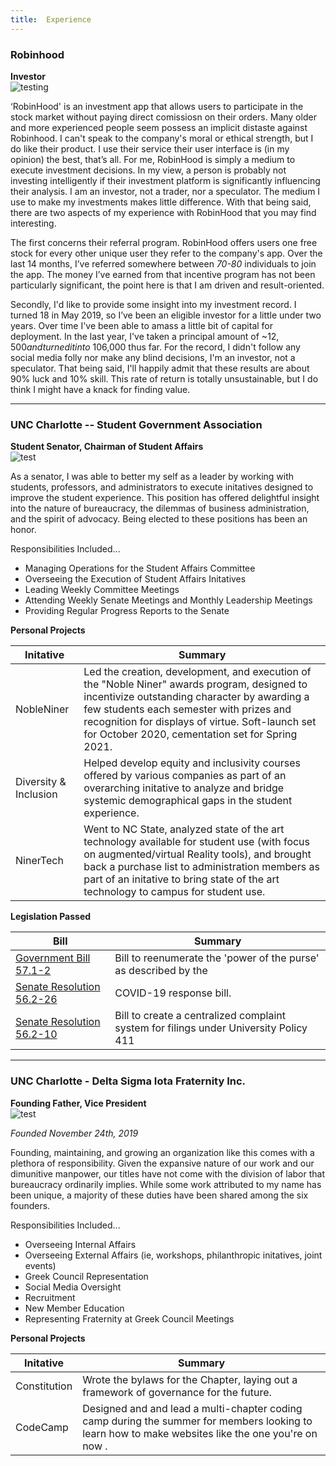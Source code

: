 ```yaml
---
title:  Experience
---
```


### Robinhood 

**Investor**                         
![testing](/images/robinhood.png)

‘RobinHood' is an investment app that allows users to participate in the stock market without paying direct comissiosn on their orders. Many older and more experienced people seem possess an implicit distaste against Robinhood. I can't speak to the company's moral or ethical strength, but I do like their product. I use their service their user interface is (in my opinion) the best, that’s all. For me, RobinHood is simply a medium to execute investment decisions. In my view, a person is probably not investing intelligently if their investment platform is significantly influencing their analysis. I am an investor, not a trader, nor a speculator. The medium I use to make my investments makes little difference. With that being said, there are two aspects of my experience with RobinHood that you may find interesting.

The first concerns their referral program. RobinHood offers users one free stock for every other unique user they refer to the company's app. Over the last 14 months, I’ve referred somewhere between *70-80* individuals to join the app. The money I’ve earned from that incentive program has not been particularly significant, the point here is that I am driven and result-oriented. 

Secondly, I'd like to provide some insight into my investment record. I turned 18 in May 2019, so I’ve been an eligible investor for a little under two years. Over time I've been able to amass a little bit of capital for deployment. In the last year, I've taken a principal amount of ~$12,500 and turned it into ~$106,000 thus far. For the record, I didn't follow any social media folly nor make any blind decisions, I'm an investor, not a speculator. That being said, I'll happily admit that these results are about 90% luck and 10% skill. This rate of return is totally unsustainable, but I do think I might have a knack for finding value.

_________________________________________________________________

### UNC Charlotte -- Student Government Association 



**Student Senator, Chairman of Student Affairs**                         
 ![test](/images/sgatrans.png)  


As a senator, I was able to better my self as a leader by working with students, professors, and administrators to execute initatives designed to improve the student experience. This position has offered delightful insight into the nature of bureaucracy, the dilemmas of business administration, and the spirit of advocacy. Being elected to these positions has been an honor.

Responsibilities Included...
- Managing Operations for the Student Affairs Committee
- Overseeing the Execution of Student Affairs Initatives
- Leading Weekly Committee Meetings
- Attending Weekly Senate Meetings and Monthly Leadership Meetings
- Providing Regular Progress Reports to the Senate 

**Personal Projects**

| Initative  | Summary |
| ----- | -------- |
| NobleNiner   | Led the creation, development, and execution of the "Noble Niner" awards program, designed to incentivize outstanding character by awarding a few students each semester with prizes and recognition for displays of virtue. Soft-launch set for October 2020, cementation set for Spring 2021.|
| Diversity & Inclusion | Helped develop equity and inclusivity courses offered by various companies as part of an overarching initative to analyze and bridge systemic demographical gaps in the student experience.|
| NinerTech | Went to NC State, analyzed state of the art technology available for student use (with focus on augmented/virtual Reality tools), and brought back a purchase list to administration members as part of an initative to bring state of the art technology to campus for student use. |

 **Legislation Passed**

| Bill  | Summary |
| ----- | -------- |
| [Government Bill 57.1-2](https://docs.google.com/document/d/1hhpso-2XlKljalDIKOkyt2fztlBqkozXxSrjLi2zcDg/edit)    | Bill to reenumerate the 'power of the purse' as described by the     |
| [Senate Resolution 56.2-26](https://docs.google.com/document/d/159Uvog9l1xu3tJ_NnEwVi-e5p8YmEoUev-lU-u7Nx-w/edit)     | COVID-19 response bill. |
| [Senate Resolution 56.2-10](https://docs.google.com/document/d/15dwBCehXHz-3A1cd4YL_qJwxQh5Ykv0d65KNuggAM0I/edit)  | Bill to create a centralized complaint system for filings under University Policy 411 |


___________________________________________________________________________________________________________________________________________

### UNC Charlotte - Delta Sigma Iota Fraternity Inc.
**Founding Father, Vice President**                            
![test](/images/dsiLogo.png)    

*Founded November 24th, 2019*

Founding, maintaining, and growing an organization like this comes with a plethora of responsibility. Given the expansive nature of our work and our dimunitive manpower, our titles have not come with the division of labor that bureaucracy ordinarily implies. While some work attributed to my name has been unique, a majority of these duties have been shared among the six founders.

Responsibilities Included...
- Overseeing Internal Affairs
- Overseeing External Affairs (ie, workshops, philanthropic initatives, joint events)
- Greek Council Representation
- Social Media Oversight
- Recruitment 
- New Member Education
- Representing Fraternity at Greek Council Meetings

**Personal Projects**

| Initative  | Summary |
| ----- | -------- |
| Constitution | Wrote the bylaws for the Chapter, laying out a framework of governance for the future. |
| CodeCamp   | Designed and and lead a multi-chapter coding camp during the summer for members looking to learn how to make websites like the one you're on now .| 
